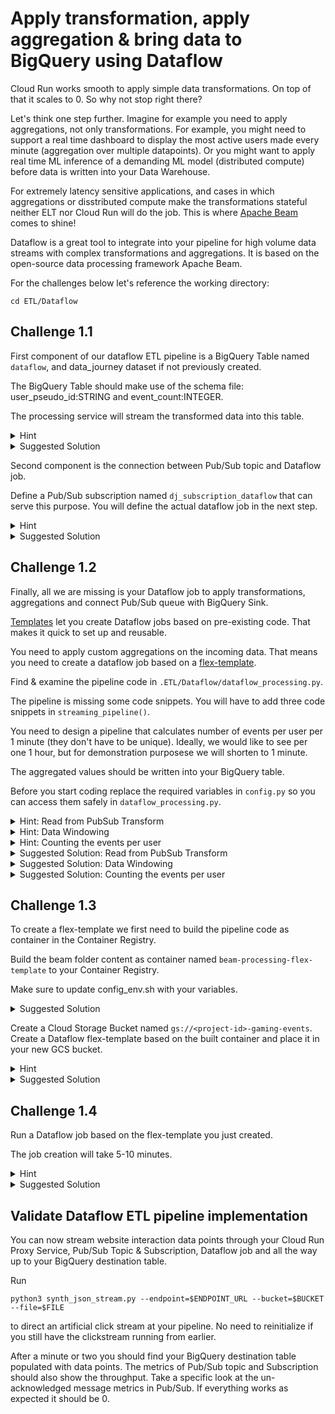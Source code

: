 # Apply transformation, apply aggregation & bring data to BigQuery using Dataflow
Cloud Run works smooth to apply simple data transformations. On top of that it scales to 0. So why not stop right there?

Let's think one step further. Imagine for example you need to apply aggregations, not only transformations. 
For example, you might need to support a real time dashboard to display the most active users made every minute (aggregation over multiple datapoints). Or you might want to apply real time ML inference of a demanding ML model (distributed compute) before data is written into your Data Warehouse.

For extremely latency sensitive applications, and cases in which aggregations or disstributed compute make the transformations stateful neither ELT nor Cloud Run will do the job.
This is where [Apache Beam](https://beam.apache.org/documentation/basics/) comes to shine!

Dataflow is a great tool to integrate into your pipeline for high volume data streams with complex transformations and aggregations.
It is based on the open-source data processing framework Apache Beam.

</details>

For the challenges below let's reference the working directory:

```cd ETL/Dataflow```

## Challenge 1.1 
First component of our dataflow ETL pipeline is a BigQuery Table named `dataflow`, and data_journey dataset if not previously created.

The BigQuery Table should make use of the schema file: user_pseudo_id:STRING and event_count:INTEGER.

The processing service will stream the transformed data into this table.

<details><summary>Hint</summary>

The [BigQuery documentation](https://cloud.google.com/bigquery/docs/tables) might be helpful to follow.

</details>

<details><summary>Suggested Solution</summary>

Run this command

```
bq --location=$GCP_REGION mk --dataset $GCP_PROJECT:data_journey
bq mk --location=$GCP_REGION --table $GCP_PROJECT:data_journey.dataflow user_pseudo_id:STRING,event_count:INTEGER
```

OR follow the documentation on how to [create a BigQuery table with schema through the console](https://cloud.google.com/bigquery/docs/tables#console).

</details>


Second component is the connection between Pub/Sub topic and Dataflow job.

Define a Pub/Sub subscription named `dj_subscription_dataflow` that can serve this purpose.
You will define the actual dataflow job in the next step.

<details><summary>Hint</summary>

Read about [types of subscriptions](https://cloud.google.com/pubsub/docs/subscriber) and [how to create them](https://cloud.google.com/pubsub/docs/create-subscription#create_subscriptions).

</details>

<details><summary>Suggested Solution</summary>

You will need to create a Pull Subscription to the Pub/Sub topic we already defined.
This is a fundamental difference to the Push subscriptions we encountered in the previous two examples.
Dataflow will pull the data points from the queue independently, depending on worker capacity.

Use this command: 

```
gcloud pubsub subscriptions create dj_subscription_dataflow \
    --topic=dj-pubsub-topic
```

OR 

read how it can be [defined via the console](https://cloud.google.com/pubsub/docs/create-subscription#pull_subscription).

</details>



## Challenge 1.2
Finally, all we are missing is your Dataflow job to apply transformations, aggregations and connect Pub/Sub queue with BigQuery Sink.

[Templates](https://cloud.google.com/dataflow/docs/concepts/dataflow-templates) let you create Dataflow jobs based on pre-existing code. That makes it quick to set up and reusable.

You need to apply custom aggregations on the incoming data.
That means you need to create a dataflow job based on a [flex-template](https://cloud.google.com/dataflow/docs/guides/templates/using-flex-templates).

Find & examine the pipeline code in `.ETL/Dataflow/dataflow_processing.py`.

The pipeline is missing some code snippets. You will have to add three code snippets in `streaming_pipeline()`.

You need to design a pipeline that calculates number of events per user per 1 minute (they don't have to be unique).
Ideally, we would like to see per one 1 hour, but for demonstration purposese we will shorten to 1 minute.

The aggregated values should be written into your BigQuery table.

Before you start coding replace the required variables in `config.py` so you can access them safely in `dataflow_processing.py`.

<details><summary>Hint: Read from PubSub Transform</summary>

The [Python Documentation](https://beam.apache.org/releases/pydoc/current/apache_beam.io.gcp.pubsub.html) should help.

</details>

<details><summary>Hint: Data Windowing</summary>

This is a challenging one. There are multiple ways of solving this.

Easiest is a [FixedWindows](https://beam.apache.org/documentation/programming-guide/#using-single-global-window) with [AfterProcessingTime trigger](https://beam.apache.org/documentation/programming-guide/#event-time-triggers).

</details>

<details><summary>Hint: Counting the events per user</summary>

Check out some core beam transforms: (https://beam.apache.org/documentation/programming-guide/#core-beam-transforms).

</details>

<details><summary>Suggested Solution: Read from PubSub Transform</summary>

The code should look something like this:
```
    json_message = (p
                    # Listining to Pub/Sub.
                    | "Read Topic" >> ReadFromPubSub(subscription=subscription)
                    # Parsing json from message string.
                    | "Parse json" >> beam.Map(json.loads)
```

</details>

<details><summary>Suggested Solution: Data Windowing</summary>

The code should look something like this:    
```
    fixed_windowed_items = (extract
                          | "CountEventsPerMinute" >> beam.WindowInto(beam.window.FixedWindows(60),
                                                                trigger=trigger.AfterWatermark(early=trigger.AfterProcessingTime(60), late=trigger.AfterCount(1)),
                                                                accumulation_mode=trigger.AccumulationMode.DISCARDING)
                       )
```

</details>

<details><summary>Suggested Solution: Counting the events per user</summary>
    
The code should look something like this:    
```
    number_events =  (fixed_windowed_items | "Read" >> beam.Map(lambda x: (x["user_pseudo_id"], 1))
                                        | "Grouping users" >> beam.GroupByKey()
                                        | "Count" >> beam.CombineValues(sum)
                                        | "Map to dictionaries" >> beam.Map(lambda x: {"user_pseudo_id": x[0], "event_count": int(x[1])})) 
```
    
</details>
    
## Challenge 1.3

To create a flex-template we first need to build the pipeline code as container in the Container Registry.

Build the beam folder content as container named `beam-processing-flex-template` to your Container Registry.

Make sure to update config_env.sh with your variables.

<details><summary>Suggested Solution</summary>
    
```    
source config_env.sh
cd data-journey-v2/ETL/Dataflow
```

Run
```
gcloud builds submit --tag gcr.io/$GCP_PROJECT/beam-processing-flex-template
```
</details>


Create a Cloud Storage Bucket named `gs://<project-id>-gaming-events`. Create a Dataflow flex-template based on the built container and place it in your new GCS bucket.

<details><summary>Hint</summary>

Checkour the [docs](https://cloud.google.com/sdk/gcloud/reference/dataflow/flex-template/build) on how to build a dataflow flex-template.

</details>

<details><summary>Suggested Solution</summary>

Create a new bucket by running 
```
gsutil mb -c standard -l europe-west1 gs://$GCP_PROJECT-gaming-events
```

Build the flex-template into your bucket using:
```
gcloud dataflow flex-template build gs://$GCP_PROJECT-gaming-events/df_templates/dataflow_template.json --image=gcr.io/$GCP_PROJECT/beam-processing-flex-template --sdk-language=PYTHON
```
</details>

## Challenge 1.4

Run a Dataflow job based on the flex-template you just created.

The job creation will take 5-10 minutes.

<details><summary>Hint</summary>

The [documentation on the flex-template run command](https://cloud.google.com/sdk/gcloud/reference/dataflow/flex-template/run) should help.

</details>


<details><summary>Suggested Solution</summary>

```
gcloud dataflow flex-template run dataflow-job --template-file-gcs-location=gs://$GCP_PROJECT-gaming-events/df_templates/dataflow_template.json --region=europe-west1 --service-account-email="data-journey-pipeline@$GCP_PROJECT.iam.gserviceaccount.com" --max-workers=1 --network=terraform-network
```

</details>

## Validate Dataflow ETL pipeline implementation

You can now stream website interaction data points through your Cloud Run Proxy Service, Pub/Sub Topic & Subscription, Dataflow job and all the way up to your BigQuery destination table.

Run 

```
python3 synth_json_stream.py --endpoint=$ENDPOINT_URL --bucket=$BUCKET --file=$FILE
```

to direct an artificial click stream at your pipeline. No need to reinitialize if you still have the clickstream running from earlier.

After a minute or two you should find your BigQuery destination table populated with data points. 
The metrics of Pub/Sub topic and Subscription should also show the throughput.
Take a specific look at the un-acknowledged message metrics in Pub/Sub.
If everything works as expected it should be 0.

